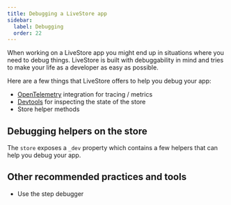 ```yaml
---
title: Debugging a LiveStore app
sidebar:
  label: Debugging
  order: 22
---
```


When working on a LiveStore app you might end up in situations where you need to debug things. LiveStore is built with debuggability in mind and tries to make your life as a developer as easy as possible.

Here are a few things that LiveStore offers to help you debug your app:

- [OpenTelemetry](/reference/opentelemetry) integration for tracing / metrics
- [Devtools](/reference/devtools) for inspecting the state of the store
- Store helper methods

## Debugging helpers on the store

The `store` exposes a `_dev` property which contains a few helpers that can help you debug your app.

## Other recommended practices and tools

- Use the step debugger